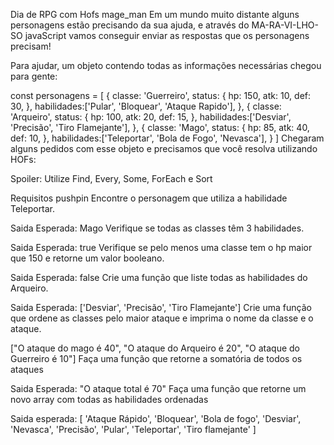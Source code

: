 Dia de RPG com Hofs mage_man
Em um mundo muito distante alguns personagens estão precisando da sua ajuda, e através do MA-RA-VI-LHO-SO javaScript vamos conseguir enviar as respostas que os personagens precisam!

Para ajudar, um objeto contendo todas as informações necessárias chegou para gente:

const personagens  = [
	{
		classe: 'Guerreiro',
		status: {
			hp: 150,
			atk: 10,
			def: 30,
		},
		habilidades:['Pular', 'Bloquear', 'Ataque Rapido'],
	},
	{
		classe: 'Arqueiro',
		status: {
			hp: 100,
			atk: 20,
			def: 15,
		},
		habilidades:['Desviar', 'Precisão', 'Tiro Flamejante'],
	},
	{
		classe: 'Mago',
		status: {
			hp: 85,
			atk: 40,
			def: 10,
		},
		habilidades:['Teleportar', 'Bola de Fogo', 'Nevasca'],
	}
]
Chegaram alguns pedidos com esse objeto e precisamos que você resolva utilizando HOFs:

Spoiler: Utilize Find, Every, Some, ForEach e Sort

Requisitos pushpin
Encontre o personagem que utiliza a habilidade Teleportar.

Saida Esperada: Mago
Verifique se todas as classes têm 3 habilidades.

Saida Esperada: true
Verifique se pelo menos uma classe tem o hp maior que 150 e retorne um valor booleano.

Saida Esperada: false
Crie uma função que liste todas as habilidades do Arqueiro.

Saida Esperada:
['Desviar', 'Precisão', 'Tiro Flamejante']
Crie uma função que ordene as classes pelo maior ataque e imprima o nome da classe e o ataque.

["O ataque do mago é 40", "O ataque do Arqueiro é 20", "O ataque do Guerreiro é 10"]
Faça uma função que retorne a somatória de todos os ataques

Saida Esperada: "O ataque total é 70"
Faça uma função que retorne um novo array com todas as habilidades ordenadas

Saida esperada:
[
	'Ataque Rápido',
	'Bloquear',
	'Bola de fogo',
	'Desviar',
	'Nevasca',
	'Precisão',
	'Pular',
	'Teleportar',
	'Tiro flamejante'
]
